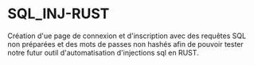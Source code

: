 # SQL_INJ-RUST



Création d'ue page de connexion et d'inscription avec des requêtes SQL non préparées et des mots de passes non hashés afin de pouvoir tester notre futur outil d'automatisation d'injections sql en RUST.
